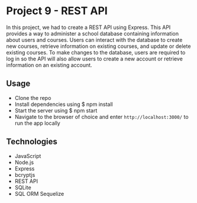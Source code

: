 # Project 9 - REST API
In this project, we had to create a REST API using Express. This API provides a way to administer a school database containing information about users and courses. Users can interact with the database to create new courses, retrieve information on existing courses, and update or delete existing courses. To make changes to the database, users are required to log in so the API will also allow users to create a new account or retrieve information on an existing account.

## Usage
* Clone the repo
* Install dependencies using $ npm install
* Start the server using $ npm start
* Navigate to the browser of choice and enter `http://localhost:3000/` to run the app locally

## Technologies 
* JavaScript
* Node.js
* Express
* bcryptjs
* REST API
* SQLite
* SQL ORM Sequelize

